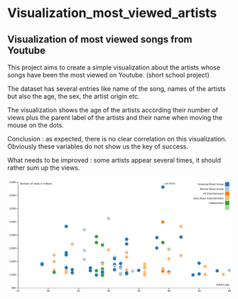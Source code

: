 # Visualization_most_viewed_artists

## Visualization of most viewed songs from Youtube

This project aims to create a simple visualization about the artists whose songs have
been the most viewed on Youtube. (short school project)

The dataset has several entries like name of the song, names of the artists but also the age,
the sex, the artist origin etc.

The visualization shows the age of the artists according their number of views plus the parent
label of the artists and their name when moving the mouse on the dots.

Conclusion : as expected, there is no clear correlation on this visualization. Obviously these variables do not show us the key of success.

What needs to be improved : some artists appear several times, it should rather sum up the views.

![alt text](visualization_artists.png)
